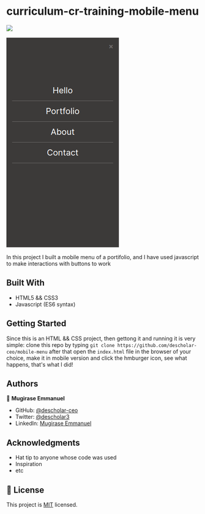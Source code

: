 # curriculum-cr-training-mobile-menu

![](https://img.shields.io/badge/Microverse-blueviolet)

![screenshot](./scrn.png)

In this project I built a mobile menu of a portifolio, and I have used javascript to make interactions with buttons to work

## Built With

- HTML5 && CSS3
- Javascript (ES6 syntax)

## Getting Started
Since this is an HTML && CSS project, then gettong it and running it is very simple:
clone this repo by typing `git clone https://github.com/descholar-ceo/mobile-menu` after that open the `index.html` file in the browser of your choice, make it in mobile version and click the hmburger icon, see what happens, that's what I did!
## Authors

👤 **Mugirase Emmanuel**

- GitHub: [@descholar-ceo](https://github.com/descholar-ceo)
- Twitter: [@descholar3](https://twitter.com/descholar3)
- LinkedIn: [Mugirase Emmanuel](https://linkedin.com/in/mugirase-emmanuel)

## Acknowledgments

- Hat tip to anyone whose code was used
- Inspiration
- etc

## 📝 License

This project is [MIT](./MIT.md) licensed.
